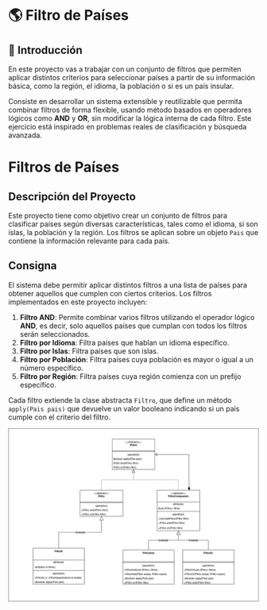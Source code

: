 # 🌎 Filtro de Países 

## 🧠 Introducción

En este proyecto vas a trabajar con un conjunto de filtros que permiten aplicar distintos criterios para seleccionar países a partir de su información básica, como la región, el idioma, la población o si es un país insular.

Consiste en desarrollar un sistema extensible y reutilizable que permita combinar filtros de forma flexible, usando método basados en operadores lógicos como **AND** y **OR**, sin modificar la lógica interna de cada filtro. Este ejercicio está inspirado en problemas reales de clasificación y búsqueda avanzada.

# Filtros de Países

## Descripción del Proyecto

Este proyecto tiene como objetivo crear un conjunto de filtros para clasificar países según diversas características, tales como el idioma, si son islas, la población y la región. Los filtros se aplican sobre un objeto `Pais` que contiene la información relevante para cada país.

## Consigna

El sistema debe permitir aplicar distintos filtros a una lista de países para obtener aquellos que cumplen con ciertos criterios. Los filtros implementados en este proyecto incluyen:

1. **Filtro AND**: Permite combinar varios filtros utilizando el operador lógico **AND**, es decir, solo aquellos países que cumplan con todos los filtros serán seleccionados.
2. **Filtro por Idioma**: Filtra países que hablan un idioma específico.
3. **Filtro por Islas**: Filtra países que son islas.
4. **Filtro por Población**: Filtra países cuya población es mayor o igual a un número específico.
5. **Filtro por Región**: Filtra países cuya región comienza con un prefijo específico.

Cada filtro extiende la clase abstracta `Filtro`, que define un método `apply(Pais pais)` que devuelve un valor booleano indicando si un país cumple con el criterio del filtro.


![Diagrama-uml](./foto/filtros.png)